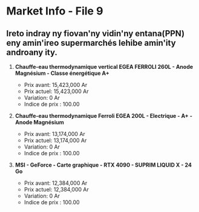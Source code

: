# Market Info - File 9

## Ireto indray ny fiovan'ny vidin'ny entana(PPN) eny amin'ireo supermarchés lehibe amin'ity androany ity.

1. **Chauffe-eau thermodynamique vertical EGEA FERROLI 260L - Anode Magnésium - Classe énergétique A+**
   - Prix avant: 15,423,000 Ar
   - Prix actuel: 15,423,000 Ar
   - Variation: 0 Ar
   - Indice de prix : 100.00

2. **Chauffe-eau thermodynamique Ferroli EGEA 200L - Electrique - A+ - Anode Magnésium**
   - Prix avant: 13,174,000 Ar
   - Prix actuel: 13,174,000 Ar
   - Variation: 0 Ar
   - Indice de prix : 100.00

3. **MSI - GeForce - Carte graphique - RTX 4090 - SUPRIM LIQUID X - 24 Go**
   - Prix avant: 12,384,000 Ar
   - Prix actuel: 12,384,000 Ar
   - Variation: 0 Ar
   - Indice de prix : 100.00

